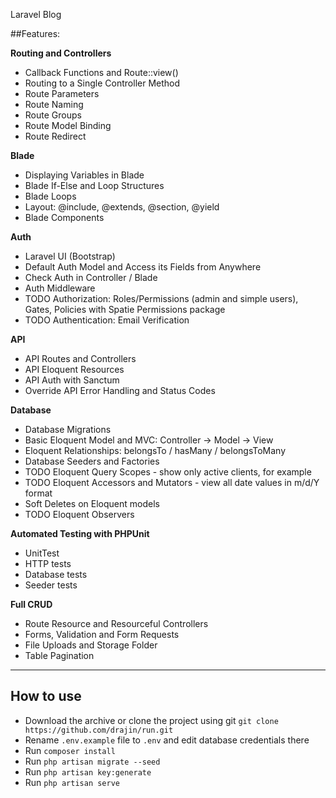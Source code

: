 Laravel Blog

##Features:

**Routing and Controllers**	

- Callback Functions and Route::view()
- Routing to a Single Controller Method	
- Route Parameters
- Route Naming	
- Route Groups	
- Route Model Binding
- Route Redirect 


**Blade**

- Displaying Variables in Blade
- Blade If-Else and Loop Structures
- Blade Loops
- Layout: @include, @extends, @section, @yield
- Blade Components


**Auth**	

- Laravel UI (Bootstrap)
- Default Auth Model and Access its Fields from Anywhere
- Check Auth in Controller / Blade
- Auth Middleware
- TODO Authorization: Roles/Permissions (admin and simple users), Gates, Policies with Spatie Permissions package
- TODO Authentication: Email Verification


**API**

- API Routes and Controllers
- API Eloquent Resources
- API Auth with Sanctum
- Override API Error Handling and Status Codes


**Database**	

- Database Migrations
- Basic Eloquent Model and MVC: Controller -> Model -> View
- Eloquent Relationships: belongsTo / hasMany / belongsToMany
- Database Seeders and Factories
- TODO Eloquent Query Scopes - show only active clients, for example
- TODO Eloquent Accessors and Mutators - view all date values in m/d/Y format
- Soft Deletes on Eloquent models
- TODO Eloquent Observers

**Automated Testing with PHPUnit**	
	
- UnitTest
- HTTP tests
- Database tests
- Seeder tests


**Full CRUD**	

- Route Resource and Resourceful Controllers
- Forms, Validation and Form Requests
- File Uploads and Storage Folder
- Table Pagination


---

## How to use

- Download the archive or clone the project using git `git clone https://github.com/drajin/run.git`
- Rename `.env.example` file to `.env` and edit database credentials there
- Run `composer install`
- Run `php artisan migrate --seed`
- Run `php artisan key:generate`
- Run `php artisan serve`

